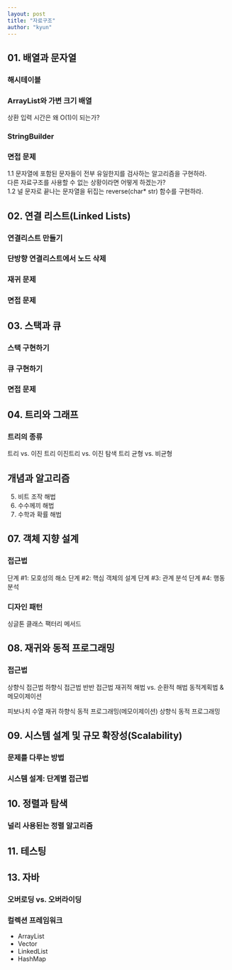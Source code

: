 ```yaml
---
layout: post
title: "자료구조"
author: "kyun"
---
```


## 01. 배열과 문자열

### 해시테이블

### ArrayList와 가변 크기 배열

상환 입력 시간은 왜 O(1)이 되는가?

### StringBuilder

### 면접 문제

1.1 문자열에 포함된 문자들이 전부 유일한지를 검사하는 알고리즘을 구현하라.    
        다른 자료구조를 사용할 수 없는 상황이라면 어떻게 하겠는가?  
1.2 널 문자로 끝나는 문자열을 뒤집는 reverse(char* str) 함수를 구현하라.

## 02. 연결 리스트(Linked Lists)

### 연결리스트 만들기
### 단방향 연결리스트에서 노드 삭제 
### 재귀 문제
### 면접 문제

## 03. 스택과 큐

### 스택 구현하기
### 큐 구현하기
### 면접 문제

## 04. 트리와 그래프

### 트리의 종류

트리 vs. 이진 트리
이진트리 vs. 이진 탐색 트리
균형 vs. 비균형

## 개념과 알고리즘
5. 비트 조작 해법
6. 수수께끼 해법
7. 수학과 확률 해법

## 07. 객체 지향 설계

### 접근법

단계 #1: 모호성의 해소
단계 #2: 핵심 객체의 설계
단계 #3: 관계 분석
단계 #4: 행동 분석

### 디자인 패턴
싱글톤 클래스
팩터리 메서드


## 08. 재귀와 동적 프로그래밍

### 접근법
상향식 접근법
하향식 접근법
반반 접근법
재귀적 해법 vs. 순환적 해법
동적계획법 & 메모이제이션

피보나치 수열
재귀
하향식 동적 프로그래밍(메모이제이션)
상향식 동적 프로그래밍


## 09. 시스템 설계 및 규모 확장성(Scalability)

### 문제를 다루는 방법

### 시스템 설계: 단계별 접근법

## 10. 정렬과 탐색

### 널리 사용된는 정렬 알고리즘

## 11. 테스팅

## 13. 자바

### 오버로딩 vs. 오버라이딩
### 컬렉션 프레임워크
* ArrayList
* Vector
* LinkedList
* HashMap